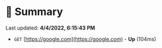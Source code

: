 # 📖 Summary
Last updated: **4/4/2022, 6:15:43 PM**

- `GET` [https://google.com](https://google.com) - **Up** (104ms)

